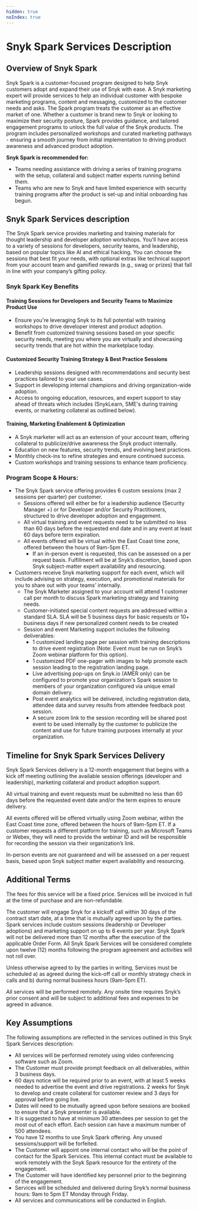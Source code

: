 ```yaml
---
hidden: true
noIndex: true
---
```


# Snyk Spark Services Description

## Overview of Snyk Spark

Snyk Spark is a customer-focused program designed to help Snyk customers adopt and expand their use of Snyk with ease. A Snyk marketing expert will provide services to help an individual customer with bespoke marketing programs, content and messaging, customized to the customer needs and asks. The Spark program treats the customer as an effective market of one. Whether a customer is brand new to Snyk or looking to maximize their security posture, Spark provides guidance, and tailored engagement programs to unlock the full value of the Snyk products. The program includes personalized workshops and curated marketing pathways - ensuring a smooth journey from initial implementation to driving product awareness and advanced product adoption.

**Snyk Spark is recommended for:**

* Teams needing assistance with driving a series of training programs with the setup, collateral and subject matter experts running behind them.
* Teams who are new to Snyk and have limited experience with security training programs after the product is set-up and initial onboarding has begun.

## Snyk Spark Services description

The Snyk Spark service provides marketing and training materials for thought leadership and developer adoption workshops. You'll have access to a variety of sessions for developers, security teams, and leadership, based on popular topics like AI and ethical hacking. You can choose the sessions that best fit your needs, with optional extras like technical support from your account team and gamified rewards (e.g., swag or prizes) that fall in line with your company’s gifting policy.

### Snyk Spark Key Benefits

#### **Training Sessions for Developers and Security Teams to Maximize Product Use**

* Ensure you're leveraging Snyk to its full potential with training workshops to drive developer interest and product adoption.
* Benefit from customized training sessions based on your specific security needs, meeting you where you are virtually and showcasing security trends that are hot within the marketplace today.&#x20;

#### **Customized Security Training Strategy & Best Practice Sessions**

* Leadership sessions designed with recommendations and security best practices tailored to your use cases.
* Support in developing internal champions and driving organization-wide adoption.
* Access to ongoing education, resources, and expert support to stay ahead of threats which includes (SnykLearn, SME's during training events, or marketing collateral as outlined below).

#### **Training, Marketing Enablement & Optimization**

* A Snyk marketer will act as an extension of your account team, offering collateral to publicize/drive awareness the Snyk product internally.
* Education on new features, security trends, and evolving best practices.
* Monthly check-ins to refine strategies and ensure continued success.
* Custom workshops and training sessions to enhance team proficiency.

### Program Scope & Hours:

* The Snyk Spark service offering provides 6 custom sessions (max 2 sessions per quarter) per customer.
  * Sessions offered will either be for a leadership audience (Security Manager +) or for Developer and/or Security Practitioners, structured to drive developer adoption and engagement.
  * All virtual training and event requests need to be submitted no less than 60 days before the requested end date and in any event at least 60 days before term expiration. &#x20;
  * All events offered will be virtual within the East Coast time zone, offered between the hours of 9am-5pm ET. &#x20;
    * If an in-person event is requested, this can be assessed on a per request basis.  Fulfillment will be at Snyk’s discretion, based upon Snyk subject-matter expert availability and resourcing.
* Customers receive Snyk marketing support for each event, which will include advising on strategy, execution, and promotional materials for you to share out with your teams’ internally.  &#x20;
  * The Snyk Marketer assigned to your account will attend 1 customer call per month to discuss Spark marketing strategy and training needs.
  * Customer-initiated special content requests are addressed within a standard SLA.  SLA will be 5 business days for basic requests or 10+ business days if new personalized content needs to be created&#x20;
  * Session and event Marketing support includes the following deliverables:
    * 1 customized landing page per session with training descriptions to drive event registration (Note: Event must be run on Snyk’s Zoom webinar platform for this option).
    * 1 customized PDF one-pager with images to help promote each session leading to the registration landing page.
    * Live advertising pop-ups on Snyk.io (AMER only) can be configured to promote your organization's Spark session to members of your organization configured via unique email domain delivery.
    * Post event analytics will be delivered, including registration data, attendee data and survey results from attendee feedback post session.
    * A secure zoom link to the session recording will be shared post event to be used internally by the customer to publicize the content and use for future training purposes internally at your organization.

## Timeline for Snyk Spark Services Delivery

Snyk Spark Services delivery is a 12-month engagement that begins with a kick off meeting outlining the available session offerings (developer and leadership), marketing collateral and product adoption support.

All virtual training and event requests must be submitted no less than 60 days before the requested event date and/or the term expires to ensure delivery.

All events offered will be offered virtually using Zoom webinar, within the East Coast time zone, offered between the hours of 9am-5pm ET.  If a customer requests a different platform for training, such as Microsoft Teams or Webex, they will need to provide the webinar ID and will be responsible for recording the session via their organization’s link.

In-person events are not guaranteed and will be assessed on a per request basis, based upon Snyk subject matter expert availability and resourcing. &#x20;

## Additional Terms

The fees for this service will be a fixed price. Services will be invoiced in full at the time of purchase and are non-refundable.

The customer will engage Snyk for a kickoff call within 30 days of the contract start date, at a time that is mutually agreed upon by the parties. Spark services include custom sessions (leadership or Developer adoptions) and marketing support on up to 6 events per year. Snyk Spark will not be delivered more than 12 months after the execution of the applicable Order Form. All Snyk Spark Services will be considered complete upon twelve (12) months following the program agreement and activities will not roll over.

Unless otherwise agreed to by the parties in writing, Services must be scheduled a) as agreed during the kick-off call or monthly strategy check in calls and b) during normal business hours (9am-5pm ET).

All services will be performed remotely. Any onsite time requires Snyk’s prior consent and will be subject to additional fees and expenses to be agreed in advance.

## Key Assumptions

The following assumptions are reflected in the services outlined in this Snyk Spark Services description:

* All services will be performed remotely using video conferencing software such as Zoom.
* The Customer must provide prompt feedback on all deliverables, within 3 business days.
* 60 days notice will be required prior to an event, with at least 5 weeks needed to advertise the event and drive registrations.  2 weeks for Snyk to develop and create collateral for customer review and 3 days for approval before going live.
* Dates will need to be mutually agreed upon before sessions are booked to ensure that a Snyk presenter is available.&#x20;
* It is suggested to have at minimum 30 attendees per session to get the most out of each effort.  Each session can have a maximum number of 500 attendees.
* You have 12 months to use Snyk Spark offering.  Any unused sessions/support will be forfeited.
* The Customer will appoint one internal contact who will be the point of contact for the Spark Services. This internal contact must be available to work remotely with the Snyk Spark resource for the entirety of the engagement.
* The Customer will have identified key personnel prior to the beginning of the engagement.
* Services will be scheduled and delivered during Snyk’s normal business hours: 9am to 5pm ET Monday through Friday.
* All services and communications will be conducted in English.
